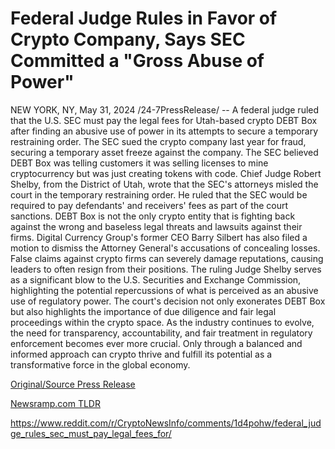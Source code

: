 # Federal Judge Rules in Favor of Crypto Company, Says SEC Committed a "Gross Abuse of Power"

NEW YORK, NY, May 31, 2024 /24-7PressRelease/ -- A federal judge ruled that the U.S. SEC must pay the legal fees for Utah-based crypto DEBT Box after finding an abusive use of power in its attempts to secure a temporary restraining order.   The SEC sued the crypto company last year for fraud, securing a temporary asset freeze against the company. The SEC believed DEBT Box was telling customers it was selling licenses to mine cryptocurrency but was just creating tokens with code.   Chief Judge Robert Shelby, from the District of Utah, wrote that the SEC's attorneys misled the court in the temporary restraining order. He ruled that the SEC would be required to pay defendants' and receivers' fees as part of the court sanctions.   DEBT Box is not the only crypto entity that is fighting back against the wrong and baseless legal threats and lawsuits against their firms. Digital Currency Group's former CEO Barry Silbert has also filed a motion to dismiss the Attorney General's accusations of concealing losses.   False claims against crypto firms can severely damage reputations, causing leaders to often resign from their positions.   The ruling Judge Shelby serves as a significant blow to the U.S. Securities and Exchange Commission, highlighting the potential repercussions of what is perceived as an abusive use of regulatory power. The court's decision not only exonerates DEBT Box but also highlights the importance of due diligence and fair legal proceedings within the crypto space.   As the industry continues to evolve, the need for transparency, accountability, and fair treatment in regulatory enforcement becomes ever more crucial. Only through a balanced and informed approach can crypto thrive and fulfill its potential as a transformative force in the global economy. 

[Original/Source Press Release](https://www.24-7pressrelease.com/press-release/511295/federal-judge-rules-in-favor-of-crypto-company-says-sec-committed-a-gross-abuse-of-power)
                    

[Newsramp.com TLDR](None) 

https://www.reddit.com/r/CryptoNewsInfo/comments/1d4pohw/federal_judge_rules_sec_must_pay_legal_fees_for/